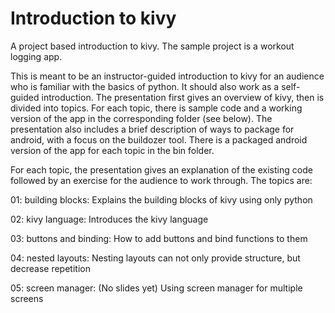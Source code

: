 Introduction to kivy
====================

A project based introduction to kivy. The sample project is a workout logging app.

This is meant to be an instructor-guided introduction to kivy for an audience who is familiar with the basics of python. It should also work as a self-guided introduction. The presentation first gives an overview of kivy, then is divided into topics. For each topic, there is sample code and a working version of the app in the corresponding folder (see below). The presentation also includes a brief description of ways to package for android, with a focus on the buildozer tool. There is a packaged android version of the app for each topic in the bin folder. 

For each topic, the presentation gives an explanation of the existing code followed by an exercise for the audience to work through. The topics are:

01: building blocks: Explains the building blocks of kivy using only python

02: kivy language: Introduces the kivy language

03: buttons and binding: How to add buttons and bind functions to them

04: nested layouts: Nesting layouts can not only provide structure, but decrease repetition

05: screen manager: (No slides yet) Using screen manager for multiple screens
